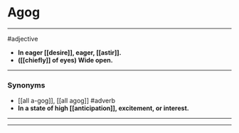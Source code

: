 # Agog
---
#adjective
- **In eager [[desire]], eager, [[astir]].**
- **([[chiefly]] of eyes) Wide open.**
---
### Synonyms
- [[all a-gog]], [[all agog]]
#adverb
- **In a state of high [[anticipation]], excitement, or interest.**
---
---
